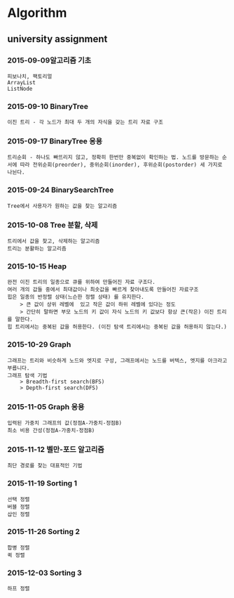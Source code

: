 # Algorithm
## university assignment
### 2015-09-09알고리즘 기초
    피보나치, 팩토리얼
    ArrayList
    ListNode
### 2015-09-10 BinaryTree
    이진 트리 - 각 노드가 최대 두 개의 자식을 갖는 트리 자료 구조

### 2015-09-17 BinaryTree 응용
    트리순회 - 하나도 빠뜨리지 않고, 정확히 한번만 중복없이 확인하는 법. 노드를 방문하는 순서에 따라 전위순회(preorder), 중위순회(inorder), 후위순회(postorder) 세 가지로 나뉜다.

### 2015-09-24 BinarySearchTree
    Tree에서 사용자가 원하는 값을 찾는 알고리즘

### 2015-10-08 Tree 분할, 삭제
    트리에서 값을 찾고, 삭제하는 알고리즘
    트리는 분활하는 알고리즘

### 2015-10-15 Heap
    완전 이진 트리의 일종으로 큐를 위하여 만들어진 자료 구조다.
    여러 개의 값들 중에서 최대값이나 최솟값을 빠르게 찾아내도록 만들어진 자료구조
    힙은 일종의 반정렬 상태(느슨한 정렬 상태) 를 유지한다.
        > 큰 값이 상위 레벨에  있고 작은 값이 하위 레벨에 있다는 정도
        > 간단히 말하면 부모 노드의 키 값이 자식 노드의 키 값보다 항상 큰(작은) 이진 트리를 말한다.
    힙 트리에서는 중복된 값을 허용한다. (이진 탐색 트리에서는 중복된 값을 허용하지 않는다.)


### 2015-10-29 Graph
    그래프는 트리와 비슷하게 노드와 엣지로 구성, 그래프에서는 노드를 버텍스, 엣지를 아크라고 부릅니다.
    그래프 탐색 기법
        > Breadth-first search(BFS)
        > Depth-first search(DFS)
### 2015-11-05 Graph 응용
    입력된 가중치 그래프의 값(정점A-가중치-정점B)
    최소 비용 간성(정점A-가중치-정점B)

### 2015-11-12 벨만-포드 알고리즘
    최단 경로를 찾는 대표적인 기법
    

### 2015-11-19 Sorting 1
    선택 정렬
    버블 정렬
    삽인 정렬

### 2015-11-26 Sorting 2
    합병 정렬
    퀵 정렬
### 2015-12-03 Sorting 3
    하프 정렬
